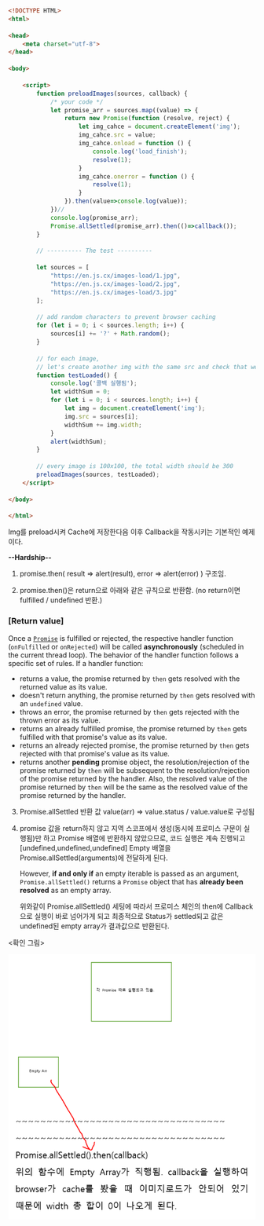 ```html
<!DOCTYPE HTML>
<html>

<head>
    <meta charset="utf-8">
</head>

<body>

    <script>
        function preloadImages(sources, callback) {
            /* your code */
            let promise_arr = sources.map((value) => {
                return new Promise(function (resolve, reject) {
                    let img_cahce = document.createElement('img');
                    img_cahce.src = value;
                    img_cahce.onload = function () {
                        console.log('load_finish');
                        resolve(1);
                    }
                    img_cahce.onerror = function () {
                        resolve(1);
                    }
                }).then(value=>console.log(value));
            })//
            console.log(promise_arr);
            Promise.allSettled(promise_arr).then(()=>callback());
        }

        // ---------- The test ----------

        let sources = [
            "https://en.js.cx/images-load/1.jpg",
            "https://en.js.cx/images-load/2.jpg",
            "https://en.js.cx/images-load/3.jpg"
        ];

        // add random characters to prevent browser caching
        for (let i = 0; i < sources.length; i++) {
            sources[i] += '?' + Math.random();
        }

        // for each image,
        // let's create another img with the same src and check that we have its width immediately
        function testLoaded() {
            console.log('콜백 실행됨');
            let widthSum = 0;
            for (let i = 0; i < sources.length; i++) {
                let img = document.createElement('img');
                img.src = sources[i];
                widthSum += img.width;
            }
            alert(widthSum);
        }

        // every image is 100x100, the total width should be 300
        preloadImages(sources, testLoaded);
    </script>

</body>

</html>
```



Img를 preload시켜 Cache에 저장한다음 이후 Callback을 작동시키는 기본적인 예제이다.

**--Hardship--**

1. promise.then(  result => alert(result), error => alert(error) ) 구조임.

2. promise.then()은 return으로 아래와 같은 규칙으로 반환함. (no return이면 fulfilled / undefined 반환.)

### [Return value]

Once a [`Promise`](https://developer.mozilla.org/en-US/docs/Web/JavaScript/Reference/Global_Objects/Promise) is fulfilled or rejected, the respective handler function (`onFulfilled` or `onRejected`) will be called **asynchronously** (scheduled in the current thread loop). The behavior of the handler function follows a specific set of rules. If a handler function:

- returns a value, the promise returned by `then` gets resolved with the returned value as its value.
- doesn't return anything, the promise returned by `then` gets resolved with an `undefined` value.
- throws an error, the promise returned by `then` gets rejected with the thrown error as its value.
- returns an already fulfilled promise, the promise returned by `then` gets fulfilled with that promise's value as its value.
- returns an already rejected promise, the promise returned by `then` gets rejected with that promise's value as its value.
- returns another **pending** promise object, the resolution/rejection of the promise returned by `then` will be subsequent to the resolution/rejection of the promise returned by the handler. Also, the resolved value of the promise returned by `then` will be the same as the resolved value of the promise returned by the handler.

3. Promise.allSettled 반환 값 value(arr) => value.status / value.value로 구성됨

4. promise 값을 return하지 않고 지역 스코프에서 생성(동시에 프로미스 구문이 실행됨)만 하고 Promise 배열에 반환하지 않았으므로, 코드 실행은 계속 진행되고 [undefined,undefined,undefined] Empty 배열을 Promise.allSettled(arguments)에 전달하게 된다. 


   However, **if and only if** an empty iterable is passed as an argument, `Promise.allSettled()` returns a `Promise` object that has **already been resolved** as an empty array. 

   위와같이 Promise.allSettled() 세팅에 따라서 프로미스 체인의 then에 Callback으로 실행이 바로 넘어가게 되고 최종적으로 Status가 settled되고 값은 undefined된 empty array가 결과값으로 반환된다.

   

<확인 그림>

![image-20220225005152315](md-images/image-20220225005152315-16457179135181.png)
